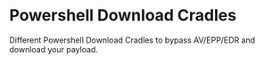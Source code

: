 # Powershell Download Cradles 
Different Powershell Download Cradles to bypass AV/EPP/EDR and download your payload.
